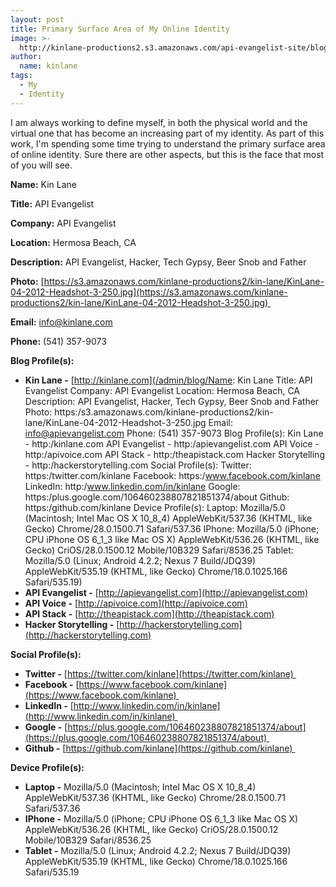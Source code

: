 ```yaml
---
layout: post
title: Primary Surface Area of My Online Identity
image: >-
  http://kinlane-productions2.s3.amazonaws.com/api-evangelist-site/blog/KinLane-04-2012-Headshot-3-250.jpg
author:
  name: kinlane
tags:
  - My
  - Identity
---
```

I am always working to define myself, in both the physical world and the virtual one that has become an increasing part of my identity. As part of this work, I'm spending some time trying to understand the primary surface area of online identity. Sure there are other aspects, but this is the face that most of you will see.

**Name:** Kin Lane

**Title:** API Evangelist

**Company:** API Evangelist

**Location:** Hermosa Beach, CA

**Description:** API Evangelist, Hacker, Tech Gypsy, Beer Snob and Father

**Photo:** [https://s3.amazonaws.com/kinlane-productions2/kin-lane/KinLane-04-2012-Headshot-3-250.jpg](https://s3.amazonaws.com/kinlane-productions2/kin-lane/KinLane-04-2012-Headshot-3-250.jpg) 

**Email:** info@kinlane.com

**Phone:** (541) 357-9073

**Blog Profile(s):**

*   **Kin Lane -** [http://kinlane.com](/admin/blog/Name: Kin Lane  Title: API Evangelist  Company: API Evangelist  Location: Hermosa Beach, CA  Description: API Evangelist, Hacker, Tech Gypsy, Beer Snob and Father  Photo: https:/s3.amazonaws.com/kinlane-productions2/kin-lane/KinLane-04-2012-Headshot-3-250.jpg   Email: info@apievangelist.com  Phone: \(541\) 357-9073  Blog Profile\(s\):  Kin Lane - http:/kinlane.com API Evangelist - http:/apievangelist.com API Voice - http:/apivoice.com API Stack - http:/theapistack.com Hacker Storytelling - http:/hackerstorytelling.com  Social Profile\(s\):  Twitter: https:/twitter.com/kinlane  Facebook: https:/www.facebook.com/kinlane  LinkedIn: http:/www.linkedin.com/in/kinlane  Google: https:/plus.google.com/106460238807821851374/about  Github: https:/github.com/kinlane   Device Profile\(s\):  Laptop: Mozilla/5.0 \(Macintosh; Intel Mac OS X 10_8_4\) AppleWebKit/537.36 \(KHTML, like Gecko\) Chrome/28.0.1500.71 Safari/537.36 IPhone: Mozilla/5.0 \(iPhone; CPU iPhone OS 6_1_3 like Mac OS X\) AppleWebKit/536.26 \(KHTML, like Gecko\) CriOS/28.0.1500.12 Mobile/10B329 Safari/8536.25 Tablet: Mozilla/5.0 \(Linux; Android 4.2.2; Nexus 7 Build/JDQ39\) AppleWebKit/535.19 \(KHTML, like Gecko\) Chrome/18.0.1025.166 Safari/535.19)
*   **API Evangelist -** [http://apievangelist.com](http://apievangelist.com)
*   **API Voice -** [http://apivoice.com](http://apivoice.com)
*   **API Stack -** [http://theapistack.com](http://theapistack.com)
*   **Hacker Storytelling -** [http://hackerstorytelling.com](http://hackerstorytelling.com)

**Social Profile(s):**

*   **Twitter -** [https://twitter.com/kinlane](https://twitter.com/kinlane) 
*   **Facebook -** [https://www.facebook.com/kinlane](https://www.facebook.com/kinlane) 
*   **LinkedIn -** [http://www.linkedin.com/in/kinlane](http://www.linkedin.com/in/kinlane) 
*   **Google -** [https://plus.google.com/106460238807821851374/about](https://plus.google.com/106460238807821851374/about) 
*   **Github -** [https://github.com/kinlane](https://github.com/kinlane) 

**Device Profile(s):**

*   **Laptop -** Mozilla/5.0 (Macintosh; Intel Mac OS X 10\_8\_4) AppleWebKit/537.36 (KHTML, like Gecko) Chrome/28.0.1500.71 Safari/537.36
*   **IPhone -** Mozilla/5.0 (iPhone; CPU iPhone OS 6\_1\_3 like Mac OS X) AppleWebKit/536.26 (KHTML, like Gecko) CriOS/28.0.1500.12 Mobile/10B329 Safari/8536.25
*   **Tablet -** Mozilla/5.0 (Linux; Android 4.2.2; Nexus 7 Build/JDQ39) AppleWebKit/535.19 (KHTML, like Gecko) Chrome/18.0.1025.166 Safari/535.19